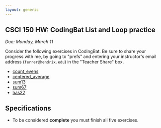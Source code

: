```yaml
---
layout: generic
---
```


CSCI 150 HW: CodingBat List and Loop practice
---------------------------------------------

*Due: Monday, March 11*

Consider the following exercises in CodingBat.  Be
sure to share your progress with me, by going to "prefs" and entering
your instructor's email address (`ferrer@hendrix.edu`) in the "Teacher Share" box.

- [count_evens](https://codingbat.com/prob/p189616)
- [centered_average](https://codingbat.com/prob/p126968)
- [sum13](https://codingbat.com/prob/p167025)
- [sum67](https://codingbat.com/prob/p108886)
- [has22](https://codingbat.com/prob/p119308)


## Specifications

- To be considered **complete** you must finish all five exercises.
